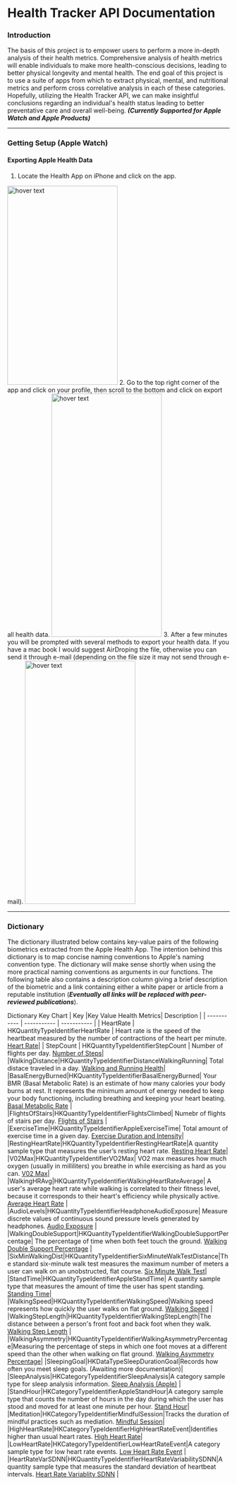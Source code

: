 # Health Tracker API Documentation


 ### Introduction
 
The basis of this project is to empower users to perform a more in-depth analysis of their health metrics. Comprehensive analysis of health metrics will enable individuals to make more health-conscious decisions, leading to better physical longevity and mental health. The end goal of this project is to use a suite of apps from which to extract physical, mental, and nutritional metrics and perform cross correlative analysis in each of these categories. Hopefully, utilizing the Health Tracker API, we can make insightful conclusions regarding an individual's health status leading to better preventative care and overall well-being. ***(Currently Supported for Apple Watch and Apple Products)***

---

### Getting Setup (Apple Watch)

#### Exporting Apple Health Data
1. Locate the Health App on iPhone and click on the app.
  <img src="https://user-images.githubusercontent.com/51255104/145128321-472a6b81-9350-4890-b174-970bdd088d74.png" width="250" height='450' title="hover text">
2. Go to the top right corner of the app and click on your profile, then scroll to the bottom and click on export all health data.
  <img src="https://user-images.githubusercontent.com/51255104/145130473-5bcf1fb7-f3f2-402f-9f11-50b820bb1f2a.jpg" width="250" height='550' title="hover text">
3. After a few minutes you will be prompted with several methods to export your health data. If you have a mac book I would suggest AirDroping the file, otherwise you can send it through e-mail (depending on the file size it may not send through e-mail).
  <img src="https://user-images.githubusercontent.com/51255104/145130501-7c123336-d754-41cf-af91-a28670d573d0.jpg" width="250" height='550' title="hover text">





---
### Dictionary

The dictionary illustrated below contains key-value pairs of the following biometrics extracted from the Apple Health App. The intention behind this dictionary is to map concise naming conventions to Apple's naming convention type. The dictionary will make sense shortly when using the more practical naming conventions as arguments in our functions. The following table also contains a description column giving a brief description of the biometric and a link containing either a white paper or article from a reputable institution (***Eventually all links will be replaced with peer-reviewed publications***).

Dictionary Key Chart
| Key      |Key Value Health Metrics| Description |
| ----------- | ----------- | ----------- |
| HeartRate      | HKQuantityTypeIdentifierHeartRate       | Heart rate is the speed of the heartbeat measured by the number of contractions of the heart per minute. [Heart Rate](https://www.health.harvard.edu/heart-health/what-your-heart-rate-is-telling-you)|
| StepCount   | HKQuantityTypeIdentifierStepCount        | Number of flights per day. [Number of Steps](https://www.nih.gov/news-events/nih-research-matters/number-steps-day-more-important-step-intensity)|
|WalkingDistance|HKQuantityTypeIdentifierDistanceWalkingRunning| Total distace traveled in a day. [Walking and Running Health](https://www.ncbi.nlm.nih.gov/pmc/articles/PMC4067492/)|
|BasalEnergyBurned|HKQuantityTypeIdentifierBasalEnergyBurned| Your BMR (Basal Metabolic Rate) is an estimate of how many calories your body burns at rest. It represents the minimum amount of energy needed to keep your body functioning, including breathing and keeping your heart beating. [Basal Metabolic Rate](https://www.healthline.com/health/what-is-basal-metabolic-rate#How-many-calories-you-need-everyday-)  |
|FlightsOfStairs|HKQuantityTypeIdentifierFlightsClimbed| Numebr of flights of stairs per day. [Flights of Stairs](https://www.ncbi.nlm.nih.gov/pmc/articles/PMC6627027/) |
|ExerciseTime|HKQuantityTypeIdentifierAppleExerciseTime| Total amount of exercise time in a given day. [Exercise Duration and Intensity](https://link.springer.com/article/10.1186/1479-5868-7-7)|
|RestingHeartRate|HKQuantityTypeIdentifierRestingHeartRate|A quantity sample type that measures the user’s resting heart rate. [Resting Heart Rate](https://journals.plos.org/plosone/article?id=10.1371/journal.pone.0227709)|
|V02Max|HKQuantityTypeIdentifierVO2Max| VO2 max measures how much oxygen (usually in milliliters) you breathe in while exercising as hard as you can. [V02 Max](https://blog.nasm.org/sports-performance/the-value-of-vo2-health-measure-or-performance-marker)|
|WalkingHRAvg|HKQuantityTypeIdentifierWalkingHeartRateAverage| A user's average heart rate while walking is correlated to their fitness level, because it corresponds to their heart's efficiency while physically active. [Average Heart Rate](https://www.ncbi.nlm.nih.gov/pmc/articles/PMC6592896/) |
|AudioLevels|HKQuantityTypeIdentifierHeadphoneAudioExposure| Measure discrete values of continuous sound pressure levels generated by headphones. [Audio Exposure](https://www.who.int/pbd/deafness/activities/MLS_Brochure_English_lowres_for_web.pdf) |
|WalkingDoubleSupport|HKQuantityTypeIdentifierWalkingDoubleSupportPercentage| The percentage of time when both feet touch the ground. [Walking Double Support Percentage](https://www.apple.com/ca/healthcare/docs/site/Measuring_Walking_Quality_Through_iPhone_Mobility_Metrics.pdf)  |
|SixMinWalkingDist|HKQuantityTypeIdentifierSixMinuteWalkTestDistance|The standard six-minute walk test measures the maximum number of meters a user can walk on an unobstructed, flat course. [Six Minute Walk Test](https://erj.ersjournals.com/content/37/1/150)|
|StandTime|HKQuantityTypeIdentifierAppleStandTime| A quantity sample type that measures the amount of time the user has spent standing. [Standing Time](https://uwaterloo.ca/kinesiology-health-sciences/how-long-should-you-stand-rather-sit-your-work-station)|
|WalkingSpeed|HKQuantityTypeIdentifierWalkingSpeed|Walking speed represents how quickly the user walks on flat ground. [Walking Speed](https://www.ncbi.nlm.nih.gov/pmc/articles/PMC4254896/) |
|WalkingStepLength|HKQuantityTypeIdentifierWalkingStepLength|The distance between a person's front foot and back foot when they walk. [Walking Step Length](https://www.ncbi.nlm.nih.gov/pmc/articles/PMC3299923/) |
|WalkingAsymmetry|HKQuantityTypeIdentifierWalkingAsymmetryPercentage|Measuring the percentage of steps in which one foot moves at a different speed than the other when walking on flat ground. [Walking Asymmetry Percentage](https://developer.apple.com/documentation/healthkit/hkquantitytypeidentifier/3552086-walkingasymmetrypercentage)|
|SleepingGoal|HKDataTypeSleepDurationGoal|Records how often you meet sleep goals. (Awaiting more documentation)|
|SleepAnalysis|HKCategoryTypeIdentifierSleepAnalysis|A category sample type for sleep analysis information. [Sleep Analysis (Apple)](https://developer.apple.com/documentation/healthkit/hkcategorytypeidentifiersleepanalysis/) |
|StandHour|HKCategoryTypeIdentifierAppleStandHour|A category sample type that counts the number of hours in the day during which the user has stood and moved for at least one minute per hour. [Stand Hour](https://www.orlandohealth.com/content-hub/why-standing-is-great-exercise)|
|Meditation|HKCategoryTypeIdentifierMindfulSession|Tracks the duration of mindful practices such as mediation. [Mindful Session](https://www.redalyc.org/pdf/560/56017068007.pdf)|
|HighHeartRate|HKCategoryTypeIdentifierHighHeartRateEvent|Identifies higher than usual heart rates. [High Heart Rate](https://iopscience.iop.org/article/10.1088/0967-3334/25/5/005/meta?casa_token=Gm2hPAtCWF4AAAAA:ajqi3YD-71i6_IdmX60y1D4dQsBjXUcZ9kOrm2Bcru1Gf5R6NTyLxyymDly-VSb8dGUClujt703Ycw5CQQ)|
|LowHeartRate|HKCategoryTypeIdentifierLowHeartRateEvent|A category sample type for low heart rate events. [Low Heart Rate Event](https://developer.apple.com/documentation/healthkit/hkcategorytypeidentifierlowheartrateevent/) |
|HeartRateVarSDNN|HKQuantityTypeIdentifierHeartRateVariabilitySDNN|A quantity sample type that measures the standard deviation of heartbeat intervals. [Heart Rate Variablity SDNN](https://developer.apple.com/documentation/healthkit/hkquantitytypeidentifierheartratevariabilitysdnn/) |
